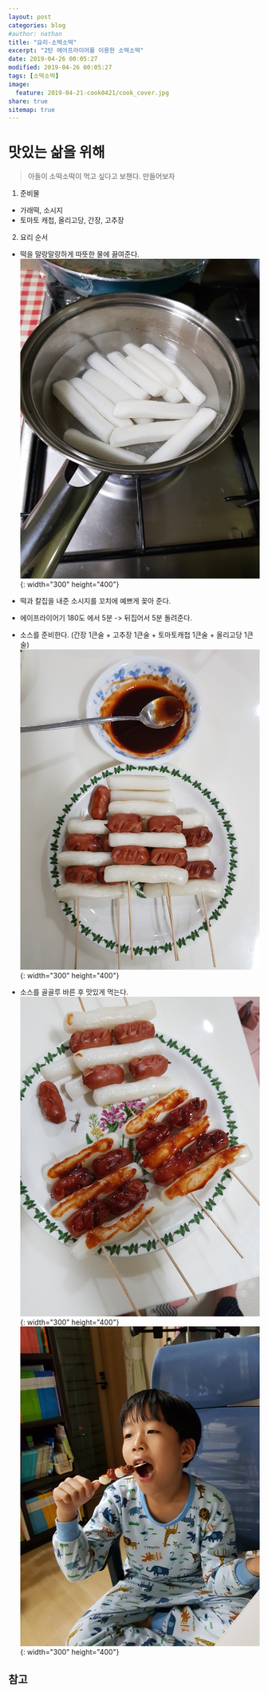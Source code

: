 ```yaml
---
layout: post
categories: blog
#author: nathan
title: "요리-소떡소떡"
excerpt: "2탄 에어프라이어를 이용한 소떡소떡"
date: 2019-04-26 00:05:27
modified: 2019-04-26 00:05:27
tags: [소떡소떡]
image:
  feature: 2019-04-21-cook0421/cook_cover.jpg
share: true
sitemap: true
---
```

# 맛있는 삶을 위해

> 아들이 소떡소떡이 먹고 싶다고 보챈다. 만들어보자 

1. 준비물
 - 가래떡, 소시지
 - 토마토 캐첩, 올리고당, 간장, 고추장  

2. 요리 순서
 - 떡을 말랑말랑하게 따뜻한 물에 끓여준다.  
 ![4cook](/images/2019-04-26-cook0426/cook01.jpg){: width="300" height="400"}

 - 떡과 칼집을 내준 소시지를 꼬치에 예쁘게 꽂아 준다.  
 - 에이프라이어기 180도 에서 5분 -> 뒤집어서 5분 돌려준다.  
 - 소스를 준비한다. (간장 1큰술 + 고추장 1큰술 + 토마토캐첩 1큰술 + 올리고당 1큰술)  
 ![4cook](/images/2019-04-26-cook0426/cook02.jpg){: width="300" height="400"}

 - 소스를 골골루 바른 후 맛있게 먹는다.  
 ![4cook](/images/2019-04-26-cook0426/cook03.jpg){: width="300" height="400"}  
 ![4cook](/images/2019-04-26-cook0426/cook04.jpg){: width="300" height="400"}

## 참고




<!--
### 2019년 03월 xx일 강습
1. 장소 : 군포 근로자 복지관
2. 시간 : 21:00~21:50
3. 운동량(단위 m) : 1,200
  - 평균 스트로크 : 9.5
  - 평균 페이스 : 1분46초/100m
  - 이동시간/총운동시간: 20:44 / 1:08:55
  - 칼로리 : 247

![gamin1](/images/2019-02-27-swimming0227/0227_1.jpg){: width="300" height="400"}{: .center}
![gamin2](/images/2019-02-27-swimming0227/0227_2.jpg){: width="300" height="400"}{: .center}

평균 스트로크 수치를 중점 적으로 보고있다.  
현재 9.5~9.8 정도 나온다. 8점 대로 낮추는걸 목표로 열심히 물질 해보자.

## Reference

* [https://pivotal.io/cicd](https://pivotal.io/cicd)
-->

